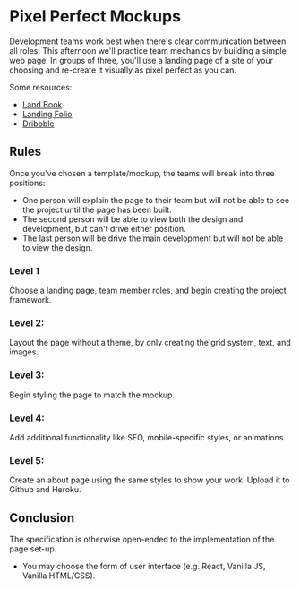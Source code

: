# Pixel Perfect Mockups

Development teams work best when there's clear communication between all roles. This afternoon we'll practice team mechanics by building a simple web page. In groups of three, you'll use a landing page of a site of your choosing and re-create it visually as pixel perfect as you can. 

Some resources:
 - [Land Book](https://land-book.com)
 - [Landing Folio](http://www.landingfolio.com/)
 - [Dribbble](https://dribbble.com/search?q=landing+page&s=latest)

## Rules
Once you've chosen a template/mockup, the teams will break into three positions:

  - One person will explain the page to their team but will not be able to see the project until the page has been built. 
  - The second person will be able to view both the design and development, but can't drive either position.
  - The last person will be drive the main development but will not be able to view the design.

### Level 1
Choose a landing page, team member roles, and begin creating the project framework.

### Level 2:
Layout the page without a theme, by only creating the grid system, text, and images.

### Level 3:
Begin styling the page to match the mockup.

### Level 4:
Add additional functionality like SEO, mobile-specific styles, or animations.

### Level 5:
Create an about page using the same styles to show your work. Upload it to Github and Heroku.

## Conclusion
The specification is otherwise open-ended to the implementation of the page set-up.

* You may choose the form of user interface (e.g. React, Vanilla JS, Vanilla HTML/CSS).
